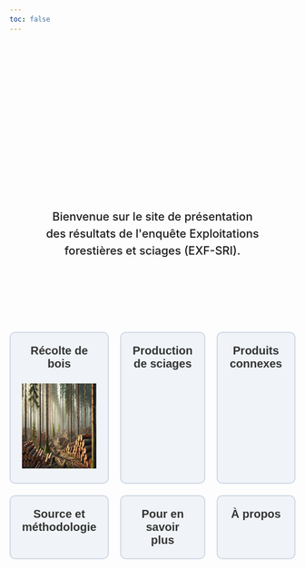 ```yaml
---
toc: false
---
```


<div class="hero">
  <h1>TDB EXFSRI</h1>
  <h2>Bienvenue sur le site de présentation des résultats de l'enquête Exploitations forestières et sciages (EXF-SRI).</h2>
</div>

<div class="index-container">
  <a href="https://bastien-pz.github.io/TDB-EXFSRI/1.recolte" class="window">
    Récolte de bois<br><br>
    <img src="./img/img_recolte.webp" alt="Récolte de bois" style="width: 500px; height: 150px;">
  </a>
  
  <a href="https://bastien-pz.github.io/TDB-EXFSRI/2.sciages" class="window">
    Production de sciages<br><br>
  </a>
  
  <a href="https://bastien-pz.github.io/TDB-EXFSRI/3.connexes" class="window">
    Produits connexes<br><br>
  </a>

  <a href="https://bastien-pz.github.io/TDB-EXFSRI/4.methodo" class="window">
    Source et méthodologie
  </a>

  <a href="https://bastien-pz.github.io/TDB-EXFSRI/5.pour_en_savoir_plus" class="window">
    Pour en savoir plus
  </a>

  <a href="https://bastien-pz.github.io/TDB-EXFSRI/6.a_propos" class="window">
    À propos
  </a>
</div>











<style>
  /* Styles pour la grille */
  .index-container {
    display: grid;
    grid-template-columns: repeat(3, 1fr);
    gap: 20px;
    max-width: 900px;
    margin: auto;
  }

  /* Style pour chaque fenêtre */
  .window {
    background-color: #f0f4f8;
    border: 2px solid #d1d9e6;
    border-radius: 10px;
    text-align: center;
    padding: 20px;
    font-family: Marianne, sans-serif;
    font-size: 20px;
    font-weight: bold;
    color: #333;
    cursor: pointer;
    text-decoration: none;
    transition: transform 0.2s ease, box-shadow 0.2s ease;
  }

  .window:hover {
    transform: translateY(-5px);
    box-shadow: 0 10px 15px rgba(0, 0, 0, 0.2);
    background-color: #e6effb;
  }

  .hero {
    display: flex;
    flex-direction: column;
    align-items: center;
    font-family: var(--sans-serif);
    margin: 4rem 0 8rem;
    text-wrap: balance;
    text-align: center;
  }

  .hero h1 {
    margin: 1rem 0;
    padding: 1rem 0;
    max-width: none;
    font-size: 14vw;
    font-weight: 900;
    line-height: 1;
    background: linear-gradient(30deg, var(--theme-foreground-focus), currentColor);
    -webkit-background-clip: text;
    -webkit-text-fill-color: transparent;
    background-clip: text;
  }

  .hero h2 {
    margin: 0;
    max-width: 34em;
    font-size: 20px;
    font-style: initial;
    font-weight: 500;
    line-height: 1.5;
    color: var(--theme-foreground-muted);
  }

  @media (min-width: 640px) {
    .hero h1 {
      font-size: 90px;
    }
  }

</style>
